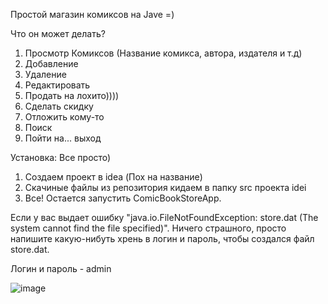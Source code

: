 Простой магазин комиксов на Jave =)

Что он может делать?
1. Просмотр Комиксов (Название комикса, автора, издателя и т.д)
2. Добавление
3. Удаление
4. Редактировать
5. Продать на лохито))))
6. Сделать скидку
7. Отложить кому-то
8. Поиск
9. Пойти на... выход

Установка:
Все просто)
1. Создаем проект в idea (Пох на название)
2. Скачиные файлы из репозитория кидаем в папку src проекта idei
3. Все! Остается запустить ComicBookStoreApp.

Если у вас выдает ошибку "java.io.FileNotFoundException: store.dat (The system cannot find the file specified)".
Ничего страшного, просто напишите какую-нибуть хрень в логин и пароль, чтобы создался файл store.dat.

Логин и пароль - admin


![image](https://github.com/Tekkito/comicbook_store/assets/159029316/9eff0a9d-c075-41b5-822e-164ee06d4c40)

